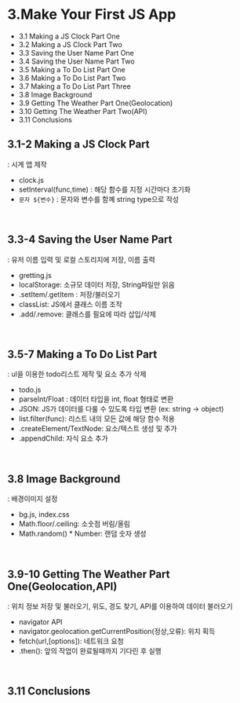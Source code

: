 # 3.Make Your First JS App
- 3.1 Making a JS Clock Part One
- 3.2 Making a JS Clock Part Two
- 3.3 Saving the User Name Part One
- 3.4 Saving the User Name Part Two
- 3.5 Making a To Do List Part One
- 3.6 Making a To Do List Part Two
- 3.7 Making a To Do List Part Three
- 3.8 Image Background
- 3.9 Getting The Weather Part One(Geolocation)
- 3.10 Getting The Weather Part Two(API)
- 3.11 Conclusions

## 3.1-2 Making a JS Clock Part
: 시계 앱 제작
- clock.js
- setInterval(func,time) : 해당 함수를 지정 시간마다 초기화
- ` 문자 ${변수} ` : 문자와 변수를 함꼐 string type으로 작성
<br>

## 3.3-4 Saving the User Name Part
: 유저 이름 입력 및 로컬 스토리지에 저장, 이름 출력
- gretting.js
- localStorage: 소규모 데이터 저장, String파일만 읽음
- .setItem/.getItem : 저장/불러오기
- classList: JS에서 클래스 이름 조작
- .add/.remove: 클래스를 필요에 따라 삽입/삭제
<br>

## 3.5-7 Making a To Do List Part
: ul을 이용한 todo리스트 제작 및 요소 추가 삭제
- todo.js
- parseInt/Float : 데이터 타입을 int, float 형태로 변환
- JSON: JS가 데이터를 다룰 수 있도록 타입 변환 (ex: string -> object)
- list.filter(func): 리스트 내의 모든 값에 해당 함수 적용
- .createElement/TextNode: 요소/텍스트 생성 및 추가
- .appendChild: 자식 요소 추가
<br>

## 3.8 Image Background
: 배경이미지 설정
- bg.js, index.css
- Math.floor/.ceiling: 소숫점 버림/올림
- Math.random() * Number: 랜덤 숫자 생성
<br>

## 3.9-10 Getting The Weather Part One(Geolocation,API)
: 위치 정보 저장 및 불러오기, 위도, 경도 찾기, API를 이용하여 데이터 불러오기
- navigator API
- navigator.geolocation.getCurrentPosition(정상,오류): 위치 획득
- fetch(url,[options]): 네트워크 요청
- .then(): 앞의 작업이 완료될때까지 기다린 후 실행
<br>
 
 
## 3.11 Conclusions